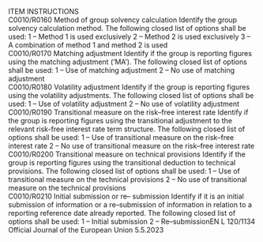  
ITEM  INSTRUCTIONS  
C0010/R0160  Method of group 
solvency calculation  Identify the group solvency calculation method. The following closed list of options 
shall be used: 
1 – Method 1 is used exclusively 
2 – Method 2 is used exclusively 
3 – A combination of method 1 and method 2 is used  
C0010/R0170  Matching adjustment  Identify if the group is reporting figures using the matching adjustment (‘MA’). The 
following closed list of options shall be used: 
1 – Use of matching adjustment 
2 – No use of matching adjustment  
C0010/R0180  Volatility adjustment  Identify if the group is reporting figures using the volatility adjustments. The following 
closed list of options shall be used: 
1 – Use of volatility adjustment 
2 – No use of volatility adjustment  
C0010/R0190  Transitional measure on 
the risk–free interest rate  Identify if the group is reporting figures using the transitional adjustment to the 
relevant risk-free interest rate term structure. The following closed list of options 
shall be used: 
1 – Use of transitional measure on the risk–free interest rate 
2 – No use of transitional measure on the risk–free interest rate  
C0010/R0200  Transitional measure on 
technical provisions  Identify if the group is reporting figures using the transitional deduction to technical 
provisions. The following closed list of options shall be used: 
1 – Use of transitional measure on the technical provisions 
2 – No use of transitional measure on the technical provisions  
C0010/R0210  Initial submission or re– 
submission  Identify if it is an initial submission of information or a re–submission of information 
in relation to a reporting reference date already reported. The following closed list of 
options shall be used: 
1 – Initial submission 
2 – Re–submissionEN  L 120/1134 Official Journal of the European Union 5.5.2023